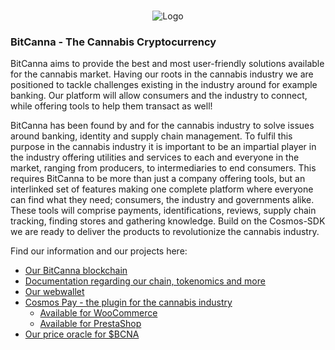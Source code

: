 <br/>
<p align="center">
  <img src="https://pbs.twimg.com/profile_banners/602625556/1649007099/1500x500" alt="Logo">

  <h3>BitCanna - The Cannabis Cryptocurrency</h3>

  <p>
    BitCanna aims to provide the best and most user-friendly solutions available for the cannabis market. Having our roots in the cannabis industry we are positioned to tackle challenges existing in the industry around for example banking. Our platform will allow consumers and the industry to connect, while offering tools to help them transact as well!   
    
BitCanna has been found by and for the cannabis industry to solve issues around banking, identity and supply chain management. To fulfil this purpose in the cannabis industry it is important to be an impartial player in the industry offering utilities and services to each and everyone in the market, ranging from producers, to intermediaries to end consumers. This requires BitCanna to be more than just a company offering tools, but an interlinked set of features making one complete platform where everyone can find what they need; consumers, the industry and governments alike. These tools will comprise payments, identifications, reviews, supply chain tracking, finding stores and gathering knowledge. Build on the Cosmos-SDK we are ready to deliver the products to revolutionize the cannabis industry.
    <br/>
 

Find our information and our projects here:
* [Our BitCanna blockchain](https://github.com/BitCannaGlobal/bcna)
* [Documentation regarding our chain, tokenomics and more](https://docs.bitcanna.io/)
* [Our webwallet](https://github.com/BitCannaGlobal/WeedWallet)
* [Cosmos Pay - the plugin for the cannabis industry](https://commerce.bitcanna.io/)
  * [Available for WooCommerce](https://wordpress.org/plugins/cosmos-pay/) 
  * [Available for PrestaShop](https://github.com/BitCannaGlobal/cosmospay-prestashop)   
* [Our price oracle for $BCNA](https://github.com/BitCannaGlobal/BCNAracle)
